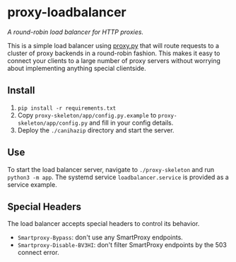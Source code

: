 # proxy-loadbalancer

_A round-robin load balancer for HTTP proxies._

This is a simple load balancer using [proxy.py](https://github.com/abhinavsingh/proxy.py) that will route requests to a
cluster of proxy backends in a round-robin fashion. This makes it easy to connect your clients to a large number of
proxy
servers without worrying about implementing anything special clientside.

## Install

1. `pip install -r requirements.txt`
2. Copy `proxy-skeleton/app/config.py.example` to `proxy-skeleton/app/config.py` and fill in your config details.
3. Deploy the `./canihazip` directory and start the server.

## Use

To start the load balancer server, navigate to `./proxy-skeleton` and run `python3 -m app`. The systemd service
`loadbalancer.service` is provided as a service example.

## Special Headers

The load balancer accepts special headers to control its behavior.

- `Smartproxy-Bypass`: don't use any SmartProxy endpoints.
- `Smartproxy-Disable-BV3HI`: don't filter SmartProxy endpoints by the 503 connect error.